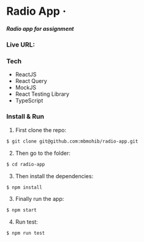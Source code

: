 # Radio App &middot;

##### Radio app for assignment

### Live URL:

### Tech

- ReactJS
- React Query
- MockJS
- React Testing Library
- TypeScript

### Install & Run

1.  First clone the repo:

```bash
$ git clone git@github.com:mbmohib/radio-app.git
```

2.  Then go to the folder:

```bash
$ cd radio-app
```

3.  Then install the dependencies:

```bash
$ npm install
```

3.  Finally run the app:

```bash
$ npm start
```

4.  Run test:

```bash
$ npm run test
```
